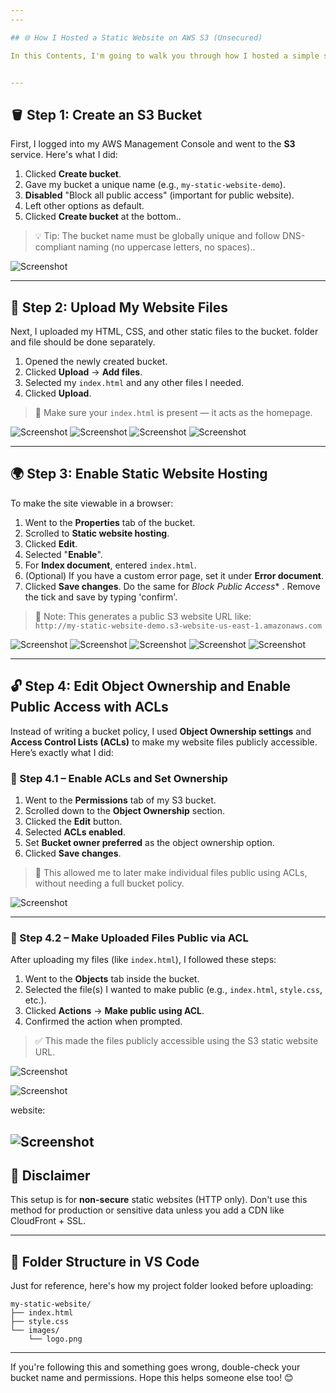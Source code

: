 ```yaml
---
---

## 🌐 How I Hosted a Static Website on AWS S3 (Unsecured)

In this Contents, I'm going to walk you through how I hosted a simple static website on Amazon S3. This is great for testing or demo purposes where you don't need SSL (HTTPS). Follow along!


---
```


## 🪣 Step 1: Create an S3 Bucket

First, I logged into my AWS Management Console and went to the **S3** service. Here's what I did:

1. Clicked **Create bucket**.
2. Gave my bucket a unique name (e.g., `my-static-website-demo`).
3. **Disabled** "Block all public access" (important for public website).
4. Left other options as default.
5. Clicked **Create bucket** at the bottom..

> 💡 Tip: The bucket name must be globally unique and follow DNS-compliant naming (no uppercase letters, no spaces)..

![Screenshot](/Static-website/images/screen1.png)

---

## 🧾 Step 2: Upload My Website Files

Next, I uploaded my HTML, CSS, and other static files to the bucket. folder and file should be done separately.

1. Opened the newly created bucket.
2. Clicked **Upload** → **Add files**.
3. Selected my `index.html` and any other files I needed.
4. Clicked **Upload**.

> 📝 Make sure your `index.html` is present — it acts as the homepage.

![Screenshot](/Static-website/images/screen2.png)
![Screenshot](/Static-website/images/Picture2.png)
![Screenshot](/Static-website/images/Picture3.png)
![Screenshot](Static-website/images//Picture5.png)



---

## 🌍 Step 3: Enable Static Website Hosting

To make the site viewable in a browser:

1. Went to the **Properties** tab of the bucket.
2. Scrolled to **Static website hosting**.
3. Clicked **Edit**.
4. Selected "**Enable**".
5. For **Index document**, entered `index.html`.
6. (Optional) If you have a custom error page, set it under **Error document**.
7. Clicked **Save changes**.
Do the same for *Block Public Access** . Remove the tick and save by typing 'confirm'. 

> 🧠 Note: This generates a public S3 website URL like:  
> `http://my-static-website-demo.s3-website-us-east-1.amazonaws.com`

![Screenshot](/Static-website/images/Picture6.png)
![Screenshot](/Static-website/images/Picture7.png)
![Screenshot](/Static-website/images/Picture8.png)
![Screenshot](/Static-website/images/Picture10.png)
![Screenshot](/Static-website/images/Picture11.png)




---

## 🔓 Step 4: Edit Object Ownership and Enable Public Access with ACLs

Instead of writing a bucket policy, I used **Object Ownership settings** and **Access Control Lists (ACLs)** to make my website files publicly accessible. Here’s exactly what I did:

### 🧭 Step 4.1 – Enable ACLs and Set Ownership

1. Went to the **Permissions** tab of my S3 bucket.
2. Scrolled down to the **Object Ownership** section.
3. Clicked the **Edit** button.
4. Selected **ACLs enabled**.
5. Set **Bucket owner preferred** as the object ownership option.
6. Clicked **Save changes**.

> 📝 This allowed me to later make individual files public using ACLs, without needing a full bucket policy.

![Screenshot](/Static-website/images/Picture9.png)

---

### 📂 Step 4.2 – Make Uploaded Files Public via ACL

After uploading my files (like `index.html`), I followed these steps:

1. Went to the **Objects** tab inside the bucket.
2. Selected the file(s) I wanted to make public (e.g., `index.html`, `style.css`, etc.).
3. Clicked **Actions** → **Make public using ACL**.
4. Confirmed the action when prompted.

> ✅ This made the files publicly accessible using the S3 static website URL.

![Screenshot](/Static-website/images/Picture12.png)

![Screenshot](/Static-website/images/Picture13.png)

website:

![Screenshot](/Static-website/images/Picture14.png)
---




## 🚫 Disclaimer

This setup is for **non-secure** static websites (HTTP only). Don't use this method for production or sensitive data unless you add a CDN like CloudFront + SSL.

---

## 📁 Folder Structure in VS Code

Just for reference, here's how my project folder looked before uploading:

```
my-static-website/
├── index.html
├── style.css
└── images/
    └── logo.png
```

---

If you're following this and something goes wrong, double-check your bucket name and permissions. Hope this helps someone else too! 😊

```



```
